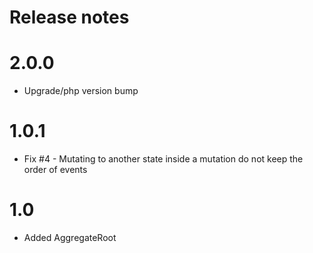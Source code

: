# Release notes

# 2.0.0

* Upgrade/php version bump

# 1.0.1

* Fix #4 - Mutating to another state inside a mutation do not keep the order of events

# 1.0

* Added AggregateRoot

